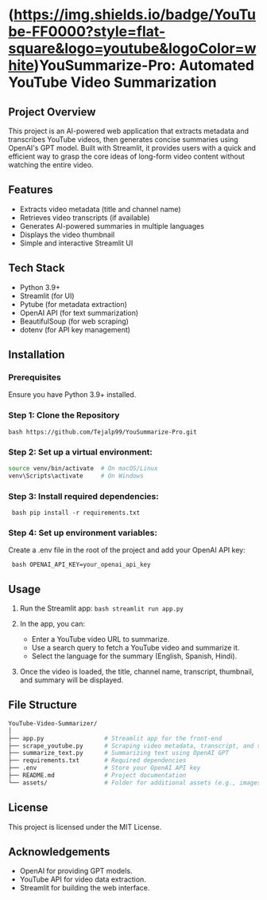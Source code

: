 # (https://img.shields.io/badge/YouTube-FF0000?style=flat-square&logo=youtube&logoColor=white)YouSummarize-Pro: Automated YouTube Video Summarization

## Project Overview
This project is an AI-powered web application that extracts metadata and transcribes YouTube videos, then generates concise summaries using OpenAI's GPT model. Built with Streamlit, it provides users with a quick and efficient way to grasp the core ideas of long-form video content without watching the entire video.

## Features
- Extracts video metadata (title and channel name)
- Retrieves video transcripts (if available)
- Generates AI-powered summaries in multiple languages
- Displays the video thumbnail
- Simple and interactive Streamlit UI

## Tech Stack
- Python 3.9+
- Streamlit (for UI)
- Pytube (for metadata extraction)
- OpenAI API (for text summarization)
- BeautifulSoup (for web scraping)
- dotenv (for API key management)

## Installation
### Prerequisites
Ensure you have Python 3.9+ installed.

### Step 1: Clone the Repository
``` bash https://github.com/Tejalp99/YouSummarize-Pro.git  ```

### Step 2: Set up a virtual environment:
``` bash python -m venv venv
source venv/bin/activate  # On macOS/Linux
venv\Scripts\activate     # On Windows
```

### Step 3: Install required dependencies:
``` bash pip install -r requirements.txt```

### Step 4: Set up environment variables:
Create a .env file in the root of the project and add your OpenAI API key:

``` bash OPENAI_API_KEY=your_openai_api_key```

## Usage
1. Run the Streamlit app:
   ``` bash streamlit run app.py ```

2. In the app, you can:
   - Enter a YouTube video URL to summarize.
   - Use a search query to fetch a YouTube video and summarize it.
   - Select the language for the summary (English, Spanish, Hindi).

3. Once the video is loaded, the title, channel name, transcript, thumbnail, and summary will be displayed.

## File Structure
``` bash
YouTube-Video-Summarizer/
│
├── app.py                 # Streamlit app for the front-end
├── scrape_youtube.py      # Scraping video metadata, transcript, and thumbnail
├── summarize_text.py      # Summarizing text using OpenAI GPT
├── requirements.txt       # Required dependencies
├── .env                   # Store your OpenAI API key
├── README.md              # Project documentation
└── assets/                # Folder for additional assets (e.g., images)
```

## License
This project is licensed under the MIT License.

## Acknowledgements
- OpenAI for providing GPT models.
- YouTube API for video data extraction.
- Streamlit for building the web interface.



